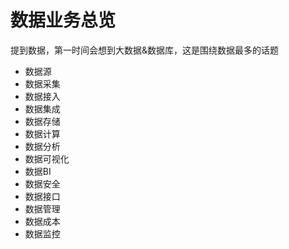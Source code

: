 # 数据业务总览

提到数据，第一时间会想到大数据&数据库，这是围绕数据最多的话题

- 数据源
- 数据采集
- 数据接入
- 数据集成
- 数据存储
- 数据计算
- 数据分析
- 数据可视化
- 数据BI
- 数据安全
- 数据接口
- 数据管理
- 数据成本
- 数据监控